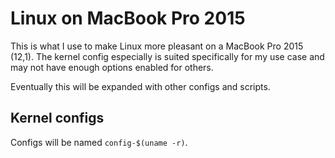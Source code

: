 # Linux on MacBook Pro 2015

This is what I use to make Linux more pleasant on a MacBook Pro 2015 (12,1).
The kernel config especially is suited specifically for my use case and may not
have enough options enabled for others.

Eventually this will be expanded with other configs and scripts.

## Kernel configs

Configs will be named `config-$(uname -r)`.
